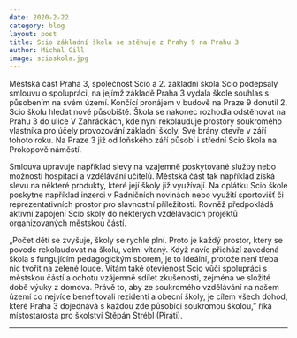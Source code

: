 ```yaml
---
date: 2020-2-22
category: blog
layout: post
title: Scio základní škola se stěhuje z Prahy 9 na Prahu 3
author: Michal Gill
image: scioskola.jpg
---
```


Městská část Praha 3, společnost Scio a 2. základní škola Scio podepsaly smlouvu o spolupráci, na jejímž základě Praha 3 vydala škole souhlas s působením na svém území. Končící pronájem v budově na Praze 9 donutil 2. Scio školu hledat nové působiště. Škola se nakonec rozhodla odstěhovat na Prahu 3 do ulice V Zahrádkách, kde nyní rekolauduje prostory soukromého vlastníka pro účely provozování základní školy. Své brány otevře v září tohoto roku. Na Praze 3 již od loňského září působí i střední Scio škola na Prokopově náměstí. 

Smlouva upravuje například slevy na vzájemně poskytované služby nebo možnosti hospitací a vzdělávání učitelů. Městská část tak například získá slevu na některé produkty, které její školy již využívají. Na oplátku Scio škole poskytne například inzerci v Radničních novinách nebo využití sportovišť či reprezentativních prostor pro slavnostní příležitosti. Rovněž předpokládá aktivní zapojení Scio školy do některých vzdělávacích projektů organizovaných městskou částí. 

„Počet dětí se zvyšuje, školy se rychle plní. Proto je každý prostor, který se povede rekolaudovat na školu, velmi vítaný. Když navíc přichází zavedená škola s fungujícím pedagogickým sborem, je to ideální, protože není třeba nic tvořit na zelené louce. Vítám také otevřenost Scio vůči spolupráci s městskou částí a ochotu vzájemně sdílet zkušenosti, zejména ve složité době výuky z domova. Právě to, aby ze soukromého vzdělávání na našem území co nejvíce benefitovali rezidenti a obecní školy, je cílem všech dohod, které Praha 3 dojednává s každou zde působící soukromou školou,” říká místostarosta pro školství Štěpán Štrébl (Piráti). 

- - -
